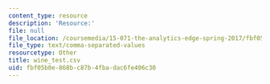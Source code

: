 ```yaml
---
content_type: resource
description: 'Resource:'
file: null
file_location: /coursemedia/15-071-the-analytics-edge-spring-2017/fbf05b0e868bc87b4fbadac6fe406c30_wine_test.csv
file_type: text/comma-separated-values
resourcetype: Other
title: wine_test.csv
uid: fbf05b0e-868b-c87b-4fba-dac6fe406c30
---
```

